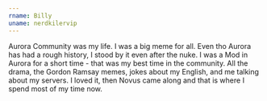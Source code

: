 ```yaml
---
rname: Billy
uname: nerdkilervip
---
```

Aurora Community was my life. I was a big meme for all. Even tho Aurora has had a rough history, I stood by it even after the nuke. I was a Mod in Aurora for a short time - that was my best time in the community. All the drama, the Gordon Ramsay memes, jokes about my English, and me talking about my servers. I loved it, then Novus came along and that is where I spend most of my time now.
